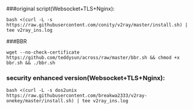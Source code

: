 
###original script(Websocket+TLS+Nginx):
```
bash <(curl -L -s https://raw.githubusercontent.com/conity/v2ray/master/install.sh) | tee v2ray_ins.log
```

###BBR
```
wget --no-check-certificate https://github.com/teddysun/across/raw/master/bbr.sh && chmod +x bbr.sh && ./bbr.sh
```

### security enhanced version(Websocket+TLS+Nginx):
```
bash <(curl -L -s dos2unix https://raw.githubusercontent.com/breakwa2333/v2ray-onekey/master/install.sh) | tee v2ray_ins.log
```
